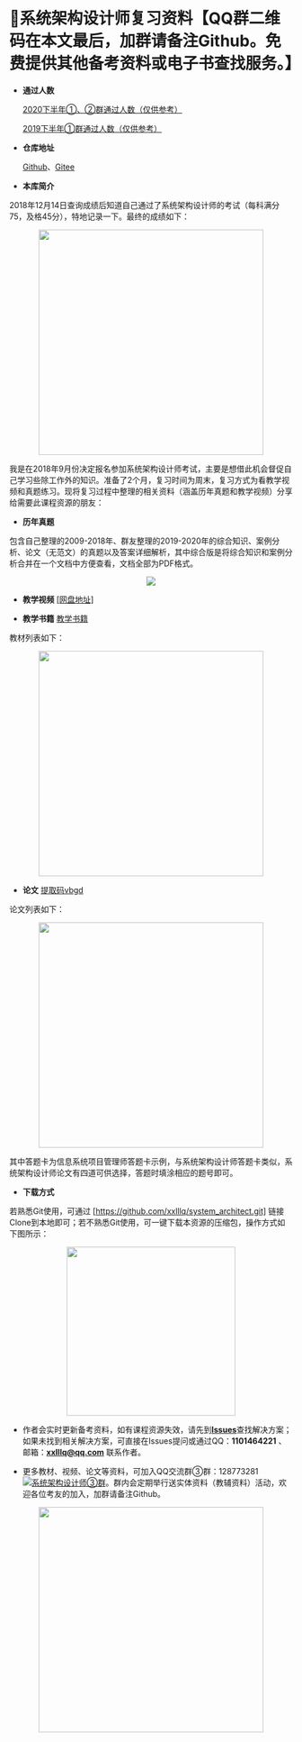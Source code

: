 ﻿# :100:系统架构设计师复习资料【QQ群二维码在本文最后，加群请备注Github。免费提供其他备考资料或电子书查找服务。】

- **通过人数**

  [2020下半年①、②群通过人数（仅供参考）](https://github.com/xxlllq/system_architect/blob/xiangxiaolin/%E7%BE%A4%E9%80%9A%E8%BF%87%E4%BA%BA%E6%95%B0/2020%E4%B8%8B%E5%8D%8A%E5%B9%B4/2020.md)
  
  [2019下半年①群通过人数（仅供参考）](https://github.com/xxlllq/system_architect/blob/xiangxiaolin/%E7%BE%A4%E9%80%9A%E8%BF%87%E4%BA%BA%E6%95%B0/2019%E4%B8%8B%E5%8D%8A%E5%B9%B4/2019.md) 

- **仓库地址**

  [Github](https://github.com/xxlllq/system_architect)、[Gitee](https://gitee.com/xxlllq/system_architect)

- **本库简介**

2018年12月14日查询成绩后知道自己通过了系统架构设计师的考试（每科满分75，及格45分），特地记录一下。最终的成绩如下： 
<div align="center">
  <kbd><img src="https://raw.githubusercontent.com/xxlllq/2018_system_architect/master/%E9%A1%B9%E7%9B%AE%E5%9B%BE%E7%89%87/result.png" width=400 />
    </kbd>
   </div>

我是在2018年9月份决定报名参加系统架构设计师考试，主要是想借此机会督促自己学习些除工作外的知识。准备了2个月，复习时间为周末，复习方式为看教学视频和真题练习。现将复习过程中整理的相关资料（涵盖历年真题和教学视频）分享给需要此课程资源的朋友：

- **历年真题**

包含自己整理的2009-2018年、群友整理的2019-2020年的综合知识、案例分析、论文（无范文）的真题以及答案详细解析，其中综合版是将综合知识和案例分析合并在一个文档中方便查看，文档全部为PDF格式。
<div align="center">
   <kbd><img src="https://raw.githubusercontent.com/xxlllq/2018_system_architect/master/%E9%A1%B9%E7%9B%AE%E5%9B%BE%E7%89%87/years.png"/>
      </kbd>
  </div>

- **教学视频**
[[网盘地址]](https://github.com/xxlllq/2018_system_architect/issues/1)

- **教学书籍**
[教学书籍](https://github.com/xxlllq/system_architect/issues/4)

教材列表如下：
<div align="center">
   <kbd><img src="https://raw.githubusercontent.com/xxlllq/2018_system_architect/master/%E9%A1%B9%E7%9B%AE%E5%9B%BE%E7%89%87/books.png" width=400 />
      </kbd>
  </div>


- **论文**
[提取码vbgd](https://pan.baidu.com/s/1A5f4zY1y-9Jh1de1DSA3Ig)

论文列表如下：
<div align="center">
   <kbd><img src="https://raw.githubusercontent.com/xxlllq/2018_system_architect/master/%E9%A1%B9%E7%9B%AE%E5%9B%BE%E7%89%87/pp.png" width=400 />
      </kbd>
  </div>
  
其中答题卡为信息系统项目管理师答题卡示例，与系统架构设计师答题卡类似，系统架构设计师论文有四道可供选择，答题时填涂相应的题号即可。

- **下载方式**

若熟悉Git使用，可通过 [https://github.com/xxlllq/system_architect.git] 链接Clone到本地即可；若不熟悉Git使用，可一键下载本资源的压缩包，操作方式如下图所示：
<div align="center">
 <kbd>
 <img src="https://raw.githubusercontent.com/xxlllq/2018_system_architect/master/%E9%A1%B9%E7%9B%AE%E5%9B%BE%E7%89%87/download.png" width=300 />
 </kbd> 
 </div>

- 作者会实时更新备考资料，如有课程资源失效，请先到[**Issues**](https://github.com/xxlllq/2018_system_architect/issues)查找解决方案；如果未找到相关解决方案，可直接在Issues提问或通过QQ：**1101464221** 、邮箱：**xxlllq@qq.com** 联系作者。

-  更多教材、视频、论文等资料，可加入QQ交流群③群：128773281<a target="_blank" href="https://qm.qq.com/cgi-bin/qm/qr?k=f8Cw8vjJZSGHycsAdGthF9b8DTkGNTjZ&jump_from=webapi"><img border="0" src="https://pub.idqqimg.com/wpa/images/group.png" alt="系统架构设计师③群" title="系统架构设计师③群"></a>。群内会定期举行送实体资料（教辅资料）活动，欢迎各位考友的加入，加群请备注Github。 
<div align="center">
  <kbd>
 <img src="https://raw.githubusercontent.com/xxlllq/2018_system_architect/master/%E9%A1%B9%E7%9B%AE%E5%9B%BE%E7%89%87/qqfile.png" width=400 />
 </kbd> 
 </div>



